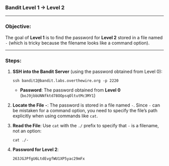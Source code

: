 ### Bandit Level 1 → Level 2

---

### Objective:
The goal of **Level 1** is to find the password for **Level 2** stored in a file named `-` (which is tricky because the filename looks like a command option).

---

### Steps:

1. **SSH into the Bandit Server** (using the password obtained from Level 0):

    ```
    ssh bandit2@bandit.labs.overthewire.org -p 2220
    ```
    - **Password**: The password obtained from **Level 0** (`boJ9jbbUNNfktd78OOpsqOltutMc3MY1`)

2. **Locate the File `-`**:
    The password is stored in a file named `-`. Since `-` can be mistaken for a command option, you need to specify the file’s path explicitly when using commands like `cat`.

3. **Read the File**:
    Use `cat` with the `./` prefix to specify that `-` is a filename, not an option:

    ```
    cat ./-
    ```

4. **Password for Level 2**:
    ```
    263JGJPfgU6LtdEvgfWU1XP5yac29mFx
    ```

 

